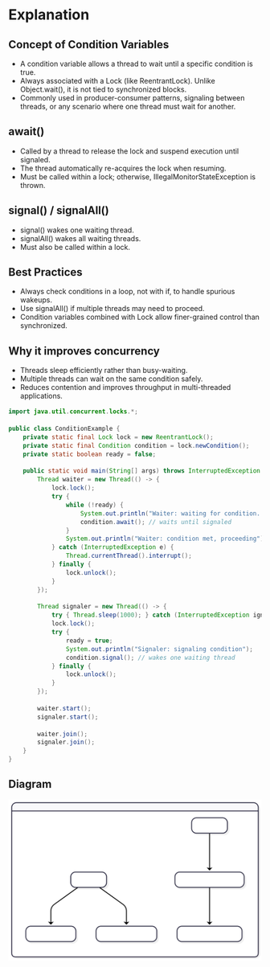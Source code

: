 # Explanation

## Concept of Condition Variables
- A condition variable allows a thread to wait until a specific condition is true.
- Always associated with a Lock (like ReentrantLock). Unlike Object.wait(), it is not tied to synchronized blocks.
- Commonly used in producer-consumer patterns, signaling between threads, or any scenario where one thread must wait for another.

## await()

- Called by a thread to release the lock and suspend execution until signaled.
- The thread automatically re-acquires the lock when resuming.
- Must be called within a lock; otherwise, IllegalMonitorStateException is thrown.

## signal() / signalAll()
- signal() wakes one waiting thread.
- signalAll() wakes all waiting threads.
- Must also be called within a lock.

## Best Practices

- Always check conditions in a loop, not with if, to handle spurious wakeups.
- Use signalAll() if multiple threads may need to proceed.
- Condition variables combined with Lock allow finer-grained control than synchronized.

## Why it improves concurrency

- Threads sleep efficiently rather than busy-waiting.
- Multiple threads can wait on the same condition safely.
- Reduces contention and improves throughput in multi-threaded applications.

```java
import java.util.concurrent.locks.*;

public class ConditionExample {
    private static final Lock lock = new ReentrantLock();
    private static final Condition condition = lock.newCondition();
    private static boolean ready = false;

    public static void main(String[] args) throws InterruptedException {
        Thread waiter = new Thread(() -> {
            lock.lock();
            try {
                while (!ready) {
                    System.out.println("Waiter: waiting for condition...");
                    condition.await(); // waits until signaled
                }
                System.out.println("Waiter: condition met, proceeding");
            } catch (InterruptedException e) {
                Thread.currentThread().interrupt();
            } finally {
                lock.unlock();
            }
        });

        Thread signaler = new Thread(() -> {
            try { Thread.sleep(1000); } catch (InterruptedException ignored) {}
            lock.lock();
            try {
                ready = true;
                System.out.println("Signaler: signaling condition");
                condition.signal(); // wakes one waiting thread
            } finally {
                lock.unlock();
            }
        });

        waiter.start();
        signaler.start();

        waiter.join();
        signaler.join();
    }
}

```


## Diagram

![Diagram](images/9.%20Await%20and%20sinnal.svg)